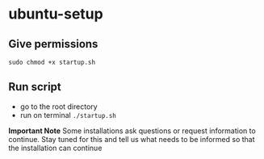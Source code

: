 # ubuntu-setup

## Give permissions
`sudo chmod +x startup.sh`

## Run script
- go to the root directory
- run on terminal `./startup.sh`

**Important Note**
Some installations ask questions or request information to continue.
Stay tuned for this and tell us what needs to be informed so that the installation can continue
